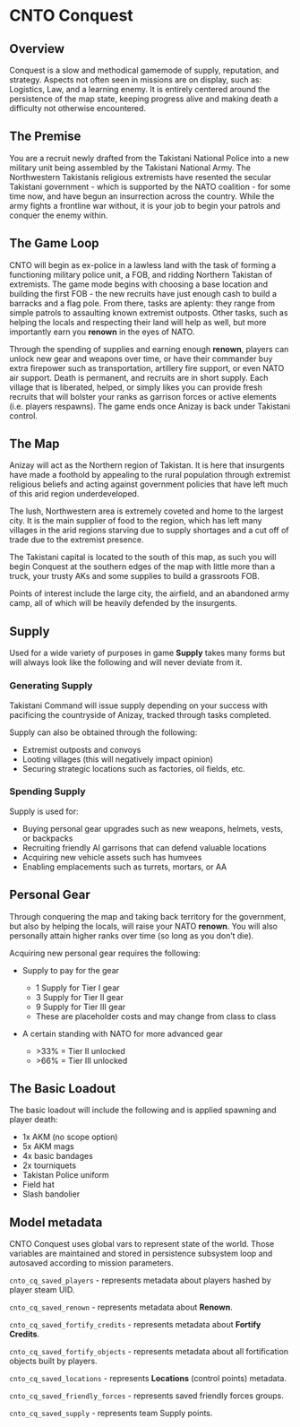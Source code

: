 # CNTO Conquest

## Overview
Conquest is a slow and methodical gamemode of supply, reputation, and strategy. Aspects not often seen in missions are on display, such as: Logistics, Law, and a learning enemy. It is entirely centered around the persistence of the map state, keeping progress alive and making death a difficulty not otherwise encountered.

## The Premise
You are a recruit newly drafted from the Takistani National Police into a new military unit being assembled by the Takistani National Army. The Northwestern Takistanis religious extremists have resented the secular Takistani government - which is supported by the NATO coalition - for some time now, and have begun an insurrection across the country. While the army fights a frontline war without, it is your job to begin your patrols and conquer the enemy within.

## The Game Loop
CNTO will begin as ex-police in a lawless land with the task of forming a functioning military police unit, a FOB, and ridding Northern Takistan of extremists. The game mode begins with choosing a base location and building the first FOB - the new recruits have just enough cash to build a barracks and a flag pole. From there, tasks are aplenty: they range from simple patrols to assaulting known extremist outposts. Other tasks, such as helping the locals and respecting their land will help as well, but more importantly earn you **renown** in the eyes of NATO.

Through the spending of supplies and earning enough **renown**, players can unlock new gear and weapons over time, or have their commander buy extra firepower such as transportation, artillery fire support, or even NATO air support. Death is permanent, and recruits are in short supply. Each village that is liberated, helped, or simply likes you can provide fresh recruits that will bolster your ranks as garrison forces or active elements (i.e. players respawns). The game ends once Anizay is back under Takistani control.

## The Map
Anizay will act as the Northern region of Takistan. It is here that insurgents have made a foothold by appealing to the rural population through extremist religious beliefs and acting against government policies that have left much of this arid region underdeveloped.

The lush, Northwestern area is extremely coveted and home to the largest city. It is the main supplier of food to the region, which has left many villages in the arid regions starving due to supply shortages and a cut off of trade due to the extremist presence.

The Takistani capital is located to the south of this map, as such you will begin Conquest at the southern edges of the map with little more than a truck, your trusty AKs and some supplies to build a grassroots FOB.

Points of interest include the large city, the airfield, and an abandoned army camp, all of which will be heavily defended by the insurgents.

## Supply
Used for a wide variety of purposes in game **Supply** takes many forms but will always look like the following and will never deviate from it.

### Generating Supply
Takistani Command will issue supply depending on your success with pacificing the countryside of Anizay, tracked through tasks completed.

Supply can also be obtained through the following:
- Extremist outposts and convoys
- Looting villages (this will negatively impact opinion)
- Securing strategic locations such as factories, oil fields, etc.

### Spending Supply
Supply is used for:
- Buying personal gear upgrades such as new weapons, helmets, vests, or backpacks
- Recruiting friendly AI garrisons that can defend valuable locations
- Acquiring new vehicle assets such has humvees
- Enabling emplacements such as turrets, mortars, or AA

## Personal Gear
Through conquering the map and taking back territory for the government, but also by helping the locals, will raise your NATO **renown**. You will also personally attain higher ranks over time (so long as you don’t die).

Acquiring new personal gear requires the following:
- Supply to pay for the gear
    - 1 Supply for Tier I gear
    - 3 Supply for Tier II gear
    - 9 Supply for Tier III gear
    - These are placeholder costs and may change from class to class

- A certain standing with NATO for more advanced gear
    - \>33% = Tier II unlocked
    - \>66% = Tier III unlocked

## The Basic Loadout
The basic loadout will include the following and is applied spawning and player death:
- 1x AKM (no scope option)
- 5x AKM mags
- 4x basic bandages
- 2x tourniquets
- Takistan Police uniform
- Field hat
- Slash bandolier

## Model metadata
CNTO Conquest uses global vars to represent state of the world. Those variables are maintained and stored in persistence subsystem loop and autosaved according to mission parameters.

`cnto_cq_saved_players` - represents metadata about players hashed by player steam UID.

`cnto_cq_saved_renown` - represents metadata about **Renown**.

`cnto_cq_saved_fortify_credits` - represents metadata about **Fortify Credits**.

`cnto_cq_saved_fortify_objects` - represents metadata about all fortification objects built by players.

`cnto_cq_saved_locations` - represents **Locations** (control points) metadata.

`cnto_cq_saved_friendly_forces` - represents saved friendly forces groups.

`cnto_cq_saved_supply` - represents team Supply points.